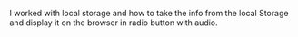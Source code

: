 I worked with local storage and how to take the info from the local Storage and display it on the
browser in radio button with audio.
